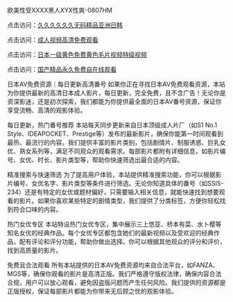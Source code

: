 欧美性受XXXX黑人XYX性爽-0807HM

点击访问：<a href="https://heiliaoe8ajia.pages.dev">久久久久久久无码精品亚洲日韩</a>

点击访问：<a href="https://heiliaoxqkkct.pages.dev">成人视频高清免费观看</a>

点击访问：<a href="https://heiliaozj3tjd.pages.dev">日本一级黄色免费黄色毛片视频特级视频</a>

点击访问：<a href="https://heiliaowzu4ur.pages.dev">国产精品永久免费自在线观看</a>

日本AV免费资源｜每日更新高清番号
如果你正在寻找日本AV免费观看资源，本站为你提供最新的高清日本成人影片，每日更新，完全免费，且不含广告！无论你是资深影迷，还是初次探索，我们都能为你提供最全面的日本AV番号资源，保证你享受流畅、高清的观影体验。

每日更新，热门番号推荐
本站每天同步更新来自日本顶级成人片厂（如S1 No.1 Style、IDEAPOCKET、Prestige等）发布的最新影片，确保你能第一时间观看到最热、最流行的内容。我们提供丰富的影片类别，包括剧情片、制服诱惑、巨乳女优、熟女系列等，满足不同观众的观看需求。每部影片都附有详细信息，如影片编号、女优、时长、影片类型等，帮助你快速筛选出最合适的内容。

精准搜索与快速筛选
为了提高用户体验，本站提供精准搜索功能，你可以根据影片编号、女优名字、影片类型等条件进行筛选。无论你知道具体的番号（如SSIS-234）还是有特定的女优或题材偏好，只需要输入相关信息，就能快速找到想要观看的影片。如果你喜欢某些特定的剧情类型，我们提供了分类标签，方便你轻松找到符合口味的内容。

热门女优专区
本站特设热门女优专区，集中展示三上悠亚、桥本有菜、水卜樱等知名女优的经典作品。每个女优专区都包含她们的最新视频以及受欢迎的经典作品，配有评论和评分功能，帮助你做出选择。你可以根据其他观众的评分和评价，找到高质量的影片。

免费且合法观看
所有本站提供的日本AV免费资源均来自合法平台，如FANZA、MGS等，确保你观看的影片是高清正版。我们严格遵守版权法律，确保内容合法合规，用户可以放心观看，避免因盗版问题而产生任何风险。我们提供的资源都是正版授权，保证每部影片都能为你带来无后顾之忧的观影体验。


<span style="display:none;">[Canonical link](https://github.com/syx143/5788 ）</span>
